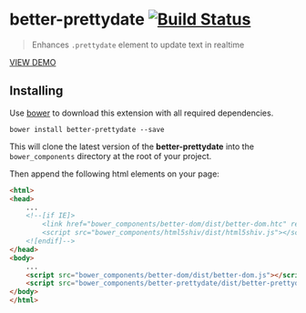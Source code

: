 better-prettydate [![Build Status](https://api.travis-ci.org/chemerisuk/better-prettydate.png?branch=master)](http://travis-ci.org/chemerisuk/better-prettydate)
======================
> Enhances `.prettydate` element to update text in realtime

[VIEW DEMO](http://chemerisuk.github.io/better-prettydate/)

Installing
----------
Use [bower](http://bower.io/) to download this extension with all required dependencies.

    bower install better-prettydate --save

This will clone the latest version of the __better-prettydate__ into the `bower_components` directory at the root of your project.

Then append the following html elements on your page:

```html
<html>
<head>
    ...
    <!--[if IE]>
        <link href="bower_components/better-dom/dist/better-dom.htc" rel="htc" />
        <script src="bower_components/html5shiv/dist/html5shiv.js"></script>
    <![endif]-->
</head>
<body>
    ...
    <script src="bower_components/better-dom/dist/better-dom.js"></script>
    <script src="bower_components/better-prettydate/dist/better-prettydate.js"></script>
</body>
</html>
```